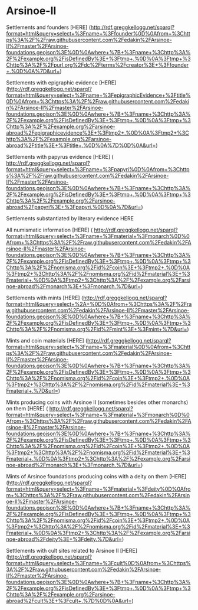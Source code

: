 Arsinoe-II
==========

Settlements and founders [HERE] (http://rdf.greggkellogg.net/sparql?format=html&query=select+%3Fname+%3Ffounder%0D%0Afrom+%3Chttps%3A%2F%2Fraw.githubusercontent.com%2Fedakin%2FArsinoe-II%2Fmaster%2FArsinoe-foundations.geojson%3E%0D%0Awhere+%7B+%3Fname+%3Chttp%3A%2F%2Fexample.org%2FisDefinedBy%3E+%3Ftmp+.%0D%0A%3Ftmp+%3Chttp%3A%2F%2Fpurl.org%2Fdc%2Fterms%2Fcreator%3E+%3Ffounder+.%0D%0A%7D&url=)

Settlements with epigraphic evidence [HERE] (http://rdf.greggkellogg.net/sparql?format=html&query=select+%3Fname+%3FepigraphicEvidence+%3Ftitle%0D%0Afrom+%3Chttps%3A%2F%2Fraw.githubusercontent.com%2Fedakin%2FArsinoe-II%2Fmaster%2FArsinoe-foundations.geojson%3E%0D%0Awhere+%7B+%3Fname+%3Chttp%3A%2F%2Fexample.org%2FisDefinedBy%3E+%3Ftmp+.%0D%0A%3Ftmp+%3Chttp%3A%2F%2Fexample.org%2Farsinoe-abroad%2Fepigraphicevidence%3E+%3Ftmp2+.%0D%0A%3Ftmp2+%3Chttp%3A%2F%2Fexample.org%2Farsinoe-abroad%2Ftitle%3E+%3Ftitle+.%0D%0A%7D%0D%0A&url=)

Settlements with papyrus evidence [HERE] ( http://rdf.greggkellogg.net/sparql?format=html&query=select+%3Fname+%3Fpapyri%0D%0Afrom+%3Chttps%3A%2F%2Fraw.githubusercontent.com%2Fedakin%2FArsinoe-II%2Fmaster%2FArsinoe-foundations.geojson%3E%0D%0Awhere+%7B+%3Fname+%3Chttp%3A%2F%2Fexample.org%2FisDefinedBy%3E+%3Ftmp+.%0D%0A%3Ftmp+%3Chttp%3A%2F%2Fexample.org%2Farsinoe-abroad%2Fpapyri%3E+%3Fpapyri.%0D%0A%7D&url=)

Settlements substantiated by literary evidence HERE

All numismatic information [HERE] ( http://rdf.greggkellogg.net/sparql?format=html&query=select+%3Fname+%3Fmaterial+%3Fmonarch%0D%0Afrom+%3Chttps%3A%2F%2Fraw.githubusercontent.com%2Fedakin%2FArsinoe-II%2Fmaster%2FArsinoe-foundations.geojson%3E%0D%0Awhere+%7B+%3Fname+%3Chttp%3A%2F%2Fexample.org%2FisDefinedBy%3E+%3Ftmp+.%0D%0A%3Ftmp+%3Chttp%3A%2F%2Fnomisma.org%2Fid%2Fcoin%3E+%3Ftmp2+.%0D%0A%3Ftmp2+%3Chttp%3A%2F%2Fnomisma.org%2Fid%2Fmaterial%3E+%3Fmaterial+.%0D%0A%3Ftmp2+%3Chttp%3A%2F%2Fexample.org%2Farsinoe-abroad%2Fmonarch%3E+%3Fmonarch.%7D&url=)

Settlements with mints [HERE] (http://rdf.greggkellogg.net/sparql?format=html&query=select+%2A+%0D%0Afrom+%3Chttps%3A%2F%2Fraw.githubusercontent.com%2Fedakin%2FArsinoe-II%2Fmaster%2FArsinoe-foundations.geojson%3E%0D%0Awhere+%7B+%3Fname+%3Chttp%3A%2F%2Fexample.org%2FisDefinedBy%3E+%3Ftmp+.%0D%0A%3Ftmp+%3Chttp%3A%2F%2Fnomisma.org%2Fid%2Fmint%3E+%3Fmint+%7D&url=)

Mints and coin materials [HERE] (http://rdf.greggkellogg.net/sparql?format=html&query=select+%3Fname+%3Fmaterial%0D%0Afrom+%3Chttps%3A%2F%2Fraw.githubusercontent.com%2Fedakin%2FArsinoe-II%2Fmaster%2FArsinoe-foundations.geojson%3E%0D%0Awhere+%7B+%3Fname+%3Chttp%3A%2F%2Fexample.org%2FisDefinedBy%3E+%3Ftmp+.%0D%0A%3Ftmp+%3Chttp%3A%2F%2Fnomisma.org%2Fid%2Fcoin%3E+%3Ftmp2+.%0D%0A%3Ftmp2+%3Chttp%3A%2F%2Fnomisma.org%2Fid%2Fmaterial%3E+%3Fmaterial+.%7D&url=)

Mints producing coins with Arsinoe II (sometimes besides other monarchs) on them [HERE] ( http://rdf.greggkellogg.net/sparql?format=html&query=select+%3Fname+%3Fmaterial+%3Fmonarch%0D%0Afrom+%3Chttps%3A%2F%2Fraw.githubusercontent.com%2Fedakin%2FArsinoe-II%2Fmaster%2FArsinoe-foundations.geojson%3E%0D%0Awhere+%7B+%3Fname+%3Chttp%3A%2F%2Fexample.org%2FisDefinedBy%3E+%3Ftmp+.%0D%0A%3Ftmp+%3Chttp%3A%2F%2Fnomisma.org%2Fid%2Fcoin%3E+%3Ftmp2+.%0D%0A%3Ftmp2+%3Chttp%3A%2F%2Fnomisma.org%2Fid%2Fmaterial%3E+%3Fmaterial+.%0D%0A%3Ftmp2+%3Chttp%3A%2F%2Fexample.org%2Farsinoe-abroad%2Fmonarch%3E+%3Fmonarch.%7D&url=)

Mints of Arsinoe foundations producing coins with a deity on them [HERE] (http://rdf.greggkellogg.net/sparql?format=html&query=select+%3Fname+%3Fmaterial+%3Fdeity%0D%0Afrom+%3Chttps%3A%2F%2Fraw.githubusercontent.com%2Fedakin%2FArsinoe-II%2Fmaster%2FArsinoe-foundations.geojson%3E%0D%0Awhere+%7B+%3Fname+%3Chttp%3A%2F%2Fexample.org%2FisDefinedBy%3E+%3Ftmp+.%0D%0A%3Ftmp+%3Chttp%3A%2F%2Fnomisma.org%2Fid%2Fcoin%3E+%3Ftmp2+.%0D%0A%3Ftmp2+%3Chttp%3A%2F%2Fnomisma.org%2Fid%2Fmaterial%3E+%3Fmaterial+.%0D%0A%3Ftmp2+%3Chttp%3A%2F%2Fexample.org%2Farsinoe-abroad%2Fdeity%3E+%3Fdeity.%7D&url=)

Settlements with cult sites related to Arsinoe II [HERE] (http://rdf.greggkellogg.net/sparql?format=html&query=select+%3Fname+%3Fcult%0D%0Afrom+%3Chttps%3A%2F%2Fraw.githubusercontent.com%2Fedakin%2FArsinoe-II%2Fmaster%2FArsinoe-foundations.geojson%3E%0D%0Awhere+%7B+%3Fname+%3Chttp%3A%2F%2Fexample.org%2FisDefinedBy%3E+%3Ftmp+.%0D%0A%3Ftmp+%3Chttp%3A%2F%2Fexample.org%2Farsinoe-abroad%2Fcult%3E+%3Fcult+.%7D%0D%0A&url=)

